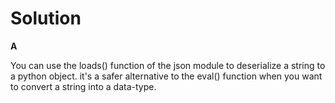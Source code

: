 # Solution

**A**

You can use the loads() function of the json module to deserialize a string to a python object. it's a safer alternative to the eval() function when you want to convert a string into a data-type.